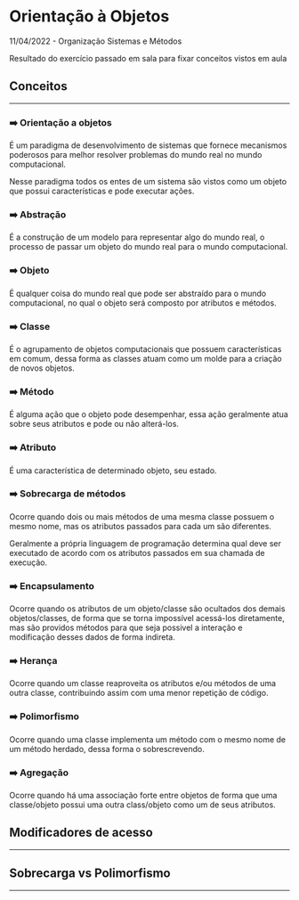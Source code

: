 # Orientação à Objetos

11/04/2022 - Organização Sistemas e Métodos

Resultado do exercício passado em sala para fixar conceitos vistos em aula

## Conceitos

---

### :arrow_right: Orientação a objetos

É um paradigma de desenvolvimento de sistemas que fornece mecanismos poderosos
para melhor resolver problemas do mundo real no mundo computacional.

Nesse paradigma todos os entes de um sistema são vistos como um objeto que possui
características e pode executar ações.

### :arrow_right: Abstração

É a construção de um modelo para representar algo do mundo real, o processo de
passar um objeto do mundo real para o mundo computacional.

### :arrow_right: Objeto

É qualquer coisa do mundo real que pode ser abstraído para o mundo computacional,
no qual o objeto será composto por atributos e métodos.

### :arrow_right: Classe

É o agrupamento de objetos computacionais que possuem características em comum,
dessa forma as classes atuam como um molde para a criação de novos objetos.

### :arrow_right: Método

É alguma ação que o objeto pode desempenhar, essa ação geralmente atua sobre seus
atributos e pode ou não alterá-los.

### :arrow_right: Atributo

É uma característica de determinado objeto, seu estado.

### :arrow_right: Sobrecarga de métodos

Ocorre quando dois ou mais métodos de uma mesma classe possuem o mesmo nome, mas
os atributos passados para cada um são diferentes.

Geralmente a própria linguagem de programação determina qual deve ser executado
de acordo com os atributos passados em sua chamada de execução.

### :arrow_right: Encapsulamento

Ocorre quando os atributos de um objeto/classe são ocultados dos demais objetos/classes,
de forma que se torna impossível acessá-los diretamente, mas são providos métodos para
que seja possivel a interação e modificação desses dados de forma indireta.

### :arrow_right: Herança

Ocorre quando um classe reaproveita os atributos e/ou métodos de uma outra classe,
contribuindo assim com uma menor repetição de código.

### :arrow_right: Polimorfismo

Ocorre quando uma classe implementa um método com o mesmo nome de um método herdado,
dessa forma o sobrescrevendo.

### :arrow_right: Agregação

Ocorre quando há uma associação forte entre objetos de forma que uma classe/objeto
possui uma outra class/objeto como um de seus atributos.

## Modificadores de acesso

---

## Sobrecarga vs Polimorfismo

---